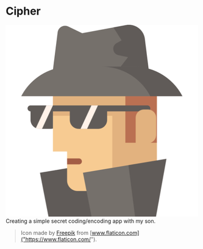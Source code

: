 # Cipher
![Cipher](data/icons/cipher.svg)
Creating a simple secret coding/encoding app with my son.

> Icon made by [Freepik]("https://www.flaticon.com/authors/freepik") from [www.flaticon.com]("https://www.flaticon.com/").
